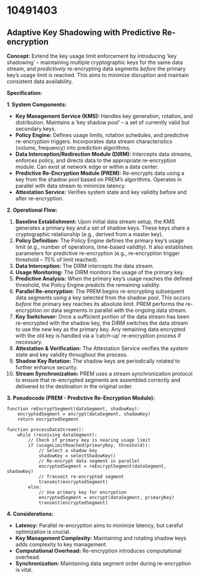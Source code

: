 # 10491403

## Adaptive Key Shadowing with Predictive Re-encryption

**Concept:** Extend the key usage limit enforcement by introducing ‘key shadowing’ – maintaining multiple cryptographic keys for the same data stream, and *predictively* re-encrypting data segments *before* the primary key’s usage limit is reached. This aims to minimize disruption and maintain consistent data availability.

**Specification:**

**1. System Components:**

*   **Key Management Service (KMS):**  Handles key generation, rotation, and distribution. Maintains a ‘key shadow pool’ – a set of currently valid but secondary keys.
*   **Policy Engine:** Defines usage limits, rotation schedules, and predictive re-encryption triggers.  Incorporates data stream characteristics (volume, frequency) into prediction algorithms.
*   **Data Interception/Redirection Module (DIRM):** Intercepts data streams, enforces policy, and directs data to the appropriate re-encryption module. Can exist at network edge or within a data center.
*   **Predictive Re-Encryption Module (PREM):** Re-encrypts data using a key from the shadow pool based on PREM’s algorithms. Operates in parallel with data stream to minimize latency.
*   **Attestation Service:** Verifies system state and key validity before and after re-encryption.

**2. Operational Flow:**

1.  **Baseline Establishment:** Upon initial data stream setup, the KMS generates a primary key and a set of shadow keys. These keys share a cryptographic relationship (e.g., derived from a master key).
2.  **Policy Definition:** The Policy Engine defines the primary key’s usage limit (e.g., number of operations, time-based validity). It also establishes parameters for predictive re-encryption (e.g., re-encryption trigger threshold – 75% of limit reached).
3.  **Data Interception:** The DIRM intercepts the data stream.
4.  **Usage Monitoring:** The DIRM monitors the usage of the primary key.
5.  **Predictive Analysis:** When the primary key’s usage reaches the defined threshold, the Policy Engine predicts the remaining validity.
6.  **Parallel Re-encryption:** The PREM begins re-encrypting subsequent data segments using a key selected from the shadow pool. This occurs *before* the primary key reaches its absolute limit.  PREM performs the re-encryption on data segments in parallel with the ongoing data stream.
7.  **Key Switchover:**  Once a sufficient portion of the data stream has been re-encrypted with the shadow key, the DIRM switches the data stream to use the new key as the primary key.  Any remaining data encrypted with the old key is handled via a ‘catch-up’ re-encryption process if necessary.
8.  **Attestation & Verification:** The Attestation Service verifies the system state and key validity throughout the process.
9.  **Shadow Key Rotation:** The shadow keys are periodically rotated to further enhance security.
10. **Stream Synchronization:** PREM uses a stream synchronization protocol to ensure that re-encrypted segments are assembled correctly and delivered to the destination in the original order.

**3. Pseudocode (PREM - Predictive Re-Encryption Module):**

```pseudocode
function reEncryptSegment(dataSegment, shadowKey):
    encryptedSegment = encrypt(dataSegment, shadowKey)
    return encryptedSegment

function processDataStream():
    while (receiving dataSegment):
        // Check if primary key is nearing usage limit
        if (usageLimitReached(primaryKey, threshold)):
            // Select a shadow key
            shadowKey = selectShadowKey()
            // Re-encrypt data segment in parallel
            encryptedSegment = reEncryptSegment(dataSegment, shadowKey)
            // Transmit re-encrypted segment
            transmit(encryptedSegment)
        else:
            // Use primary key for encryption
            encryptedSegment = encrypt(dataSegment, primaryKey)
            transmit(encryptedSegment)
```

**4. Considerations:**

*   **Latency:**  Parallel re-encryption aims to minimize latency, but careful optimization is crucial.
*   **Key Management Complexity:** Maintaining and rotating shadow keys adds complexity to key management.
*   **Computational Overhead:** Re-encryption introduces computational overhead.
*   **Synchronization:** Maintaining data segment order during re-encryption is vital.